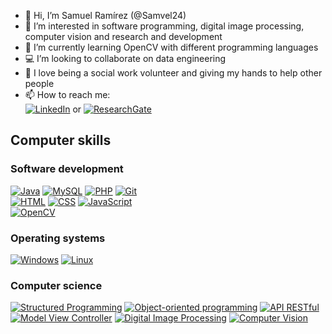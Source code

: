 - 👋 Hi, I’m Samuel Ramírez (@Samvel24)
- 👀 I’m interested in software programming, digital image processing, computer vision and research and development
- 🌱 I’m currently learning OpenCV with different programming languages
- 💻 I’m looking to collaborate on data engineering
- 💞 I love being a social work volunteer and giving my hands to help other people
- 📫 How to reach me: </br>
[![LinkedIn](https://img.shields.io/badge/LinkedIn-0077B5?style=for-the-badge&logo=linkedin&logoColor=white)](https://www.linkedin.com/in/samuel-ramírez-221892171/) or [![ResearchGate](https://img.shields.io/badge/Research_Gate-00CCBB.svg?&style=for-the-badge&logo=ResearchGate&logoColor=white)](https://www.researchgate.net/profile/Samuel-Ramirez-4)

## Computer skills
### Software development
[![Java](https://img.shields.io/badge/Java-ED8B00?style=for-the-badge&logo=java&logoColor=white)]()
[![MySQL](https://img.shields.io/badge/MySQL-00000F?style=for-the-badge&logo=mysql&logoColor=white)]()
[![PHP](https://img.shields.io/badge/PHP-777BB4?style=for-the-badge&logo=php&logoColor=white)]()
[![Git](https://img.shields.io/badge/GIT-E44C30?style=for-the-badge&logo=git&logoColor=white)]()
</br>
[![HTML](https://img.shields.io/badge/HTML-239120?style=for-the-badge&logo=html5&logoColor=white)]()
[![CSS](https://img.shields.io/badge/CSS-239120?&style=for-the-badge&logo=css3&logoColor=white)]()
[![JavaScript](https://img.shields.io/badge/JavaScript-F7DF1E?style=for-the-badge&logo=javascript&logoColor=white)]()
</br>
[![OpenCV](https://img.shields.io/badge/opencv-%23white.svg?style=for-the-badge&logo=opencv&logoColor=white)]()

### Operating systems
[![Windows](https://img.shields.io/badge/Windows-0078D6?style=for-the-badge&logo=windows&logoColor=black)]()
[![Linux](https://img.shields.io/badge/Linux-FCC624?style=for-the-badge&logo=linux&logoColor=black)]()

### Computer science
[![Structured Programming](https://img.shields.io/badge/Structured_Programming-blue.svg)]()
[![Object-oriented programming](https://img.shields.io/badge/Object_oriented_programming-yellow)]()
[![API RESTful](https://img.shields.io/badge/API_RESTful-green)]()
[![Model View Controller](https://img.shields.io/badge/Model_View_Controller-orange)]()
[![Digital Image Processing](https://img.shields.io/badge/Digital_Image_Processing-black)]()
[![Computer Vision](https://img.shields.io/badge/Computer_Vision-brown)]()
<!---
Samvel24/Samvel24 is a ✨ special ✨ repository because its `README.md` (this file) appears on your GitHub profile.
You can click the Preview link to take a look at your changes.
--->
